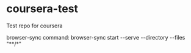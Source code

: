 # coursera-test
Test repo for coursera

browser-sync command:
browser-sync start --serve --directory --files "\*\*/\*"
